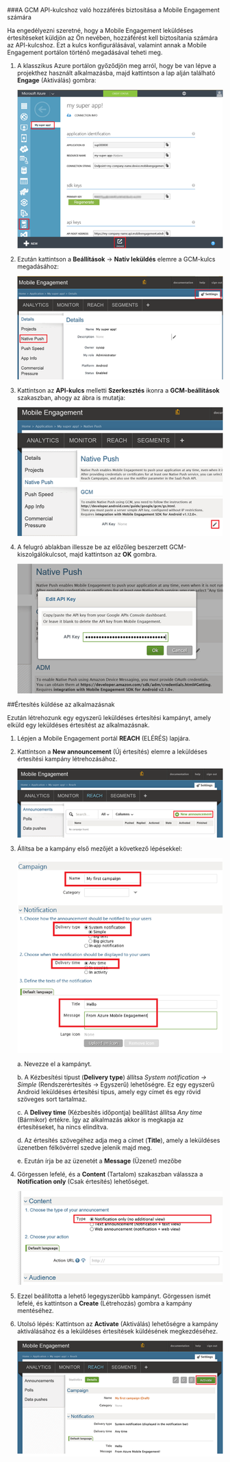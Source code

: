 ###A GCM API-kulcshoz való hozzáférés biztosítása a Mobile Engagement számára

Ha engedélyezni szeretné, hogy a Mobile Engagement leküldéses értesítéseket küldjön az Ön nevében, hozzáférést kell biztosítania számára az API-kulcshoz. Ezt a kulcs konfigurálásával, valamint annak a Mobile Engagement portálon történő megadásával teheti meg.

1. A klasszikus Azure portálon győződjön meg arról, hogy be van lépve a projekthez használt alkalmazásba, majd kattintson a lap alján található **Engage** (Aktiválás) gombra:

    ![](./media/mobile-engagement-android-send-push/engage-button.png)

2. Ezután kattintson a **Beállítások** -> **Natív leküldés** elemre a GCM-kulcs megadásához:

    ![](./media/mobile-engagement-android-send-push/engagement-portal.png)

3. Kattintson az **API-kulcs** melletti **Szerkesztés** ikonra a **GCM-beállítások** szakaszban, ahogy az ábra is mutatja:

    ![](./media/mobile-engagement-android-send-push/native-push-settings.png)

4. A felugró ablakban illessze be az előzőleg beszerzett GCM-kiszolgálókulcsot, majd kattintson az **OK** gombra.

    ![](./media/mobile-engagement-android-send-push/api-key.png)

##<a id="send"></a>Értesítés küldése az alkalmazásnak

Ezután létrehozunk egy egyszerű leküldéses értesítési kampányt, amely elküld egy leküldéses értesítést az alkalmazásnak.

1. Lépjen a Mobile Engagement portál **REACH** (ELÉRÉS) lapjára.

2. Kattintson a **New announcement** (Új értesítés) elemre a leküldéses értesítési kampány létrehozásához.

    ![](./media/mobile-engagement-android-send-push/new-announcement.png)

3. Állítsa be a kampány első mezőjét a következő lépésekkel:

    ![](./media/mobile-engagement-android-send-push/campaign-first-params.png)

    a. Nevezze el a kampányt.

    b. A Kézbesítési típust (**Delivery type**) állítsa *System notification -> Simple* (Rendszerértesítés -> Egyszerű) lehetőségre. Ez egy egyszerű Android leküldéses értesítési típus, amely egy címet és egy rövid szöveges sort tartalmaz.

    c. A **Delivey time** (Kézbesítés időpontja) beállítást állítsa *Any time* (Bármikor) értékre. Így az alkalmazás akkor is megkapja az értesítéseket, ha nincs elindítva.

    d. Az értesítés szövegéhez adja meg a címet (**Title**), amely a leküldéses üzenetben félkövérrel szedve jelenik majd meg.

    e. Ezután írja be az üzenetét a **Message** (Üzenet) mezőbe

4. Görgessen lefelé, és a **Content** (Tartalom) szakaszban válassza a **Notification only** (Csak értesítés) lehetőséget.

    ![](./media/mobile-engagement-android-send-push/campaign-content.png)

5. Ezzel beállította a lehető legegyszerűbb kampányt. Görgessen ismét lefelé, és kattintson a **Create** (Létrehozás) gombra a kampány mentéséhez.

6. Utolsó lépés: Kattintson az **Activate** (Aktiválás) lehetőségre a kampány aktiválásához és a leküldéses értesítések küldésének megkezdéséhez.

    ![](./media/mobile-engagement-android-send-push/campaign-activate.png)


<!--HONumber=Jun16_HO2-->


